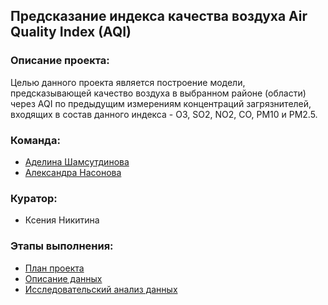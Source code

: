 ## Предсказание индекса качества воздуха Air Quality Index (AQI)

### Описание проекта: 
Целью данного проекта является построение модели, предсказывающей качество воздуха в выбранном районе (области) через AQI по предыдущим измерениям концентраций загрязнителей, входящих в состав данного индекса - О3, SO2, NO2, CO, PM10 и PM2.5. 

### Команда:
- [Аделина Шамсутдинова](https://github.com/Adele-Kim)
- [Александра Насонова](https://github.com/AlexandraNasonova)

### Куратор:
- Ксения Никитина

### Этапы выполнения:
* [План проекта](https://github.com/AlexandraNasonova/air_pollution_predict/blob/master/docs/Plan.pdf)
* [Описание данных](https://github.com/AlexandraNasonova/air_pollution_predict/blob/master/docs/Datasources.pdf)
* [Исследовательский анализ данных](https://github.com/AlexandraNasonova/air_pollution_predict/blob/master/docs/EDA.pdf)